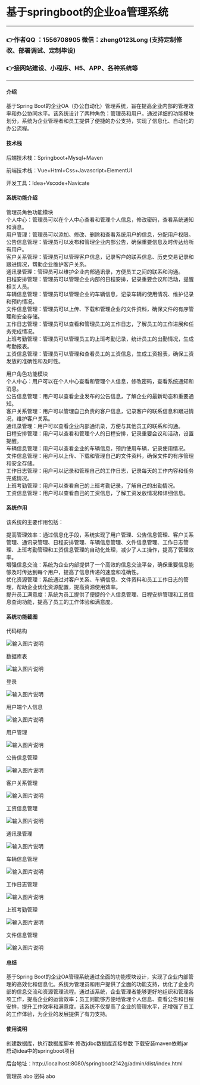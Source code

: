 # 基于springboot的企业oa管理系统

---
### 👉作者QQ ：1556708905 微信：zheng0123Long (支持定制修改、部署调试、定制毕设)

### 👉接网站建设、小程序、H5、APP、各种系统等

---

#### 介绍

基于Spring Boot的企业OA（办公自动化）管理系统，旨在提高企业内部的管理效率和办公协同水平。该系统设计了两种角色：管理员和用户。通过详细的功能模块划分，系统为企业管理者和员工提供了便捷的办公支持，实现了信息化、自动化的办公流程。

#### 技术栈

后端技术栈：Springboot+Mysql+Maven

前端技术栈：Vue+Html+Css+Javascript+ElementUI

开发工具：Idea+Vscode+Navicate

#### 系统功能介绍

管理员角色功能模块  
个人中心：管理员可以在个人中心查看和管理个人信息，修改密码，查看系统通知和消息。  
用户管理：管理员可以添加、修改、删除和查看系统用户的信息，分配用户权限。  
公告信息管理：管理员可以发布和管理企业内部公告，确保重要信息及时传达给所有用户。  
客户关系管理：管理员可以管理客户信息，记录客户的联系信息、历史交易记录和跟进情况，帮助企业维护客户关系。  
通讯录管理：管理员可以维护企业内部通讯录，方便员工之间的联系和沟通。  
日程安排管理：管理员可以管理企业内部的日程安排，记录重要会议和活动，提醒相关人员。  
车辆信息管理：管理员可以管理企业的车辆信息，记录车辆的使用情况、维护记录和预约情况。  
文件信息管理：管理员可以上传、下载和管理企业的文件资料，确保文件的有序管理和安全存储。  
工作日志管理：管理员可以查看和管理员工的工作日志，了解员工的工作进展和任务完成情况。  
上班考勤管理：管理员可以管理员工的上班考勤记录，统计员工的出勤情况，生成考勤报表。  
工资信息管理：管理员可以管理和查看员工的工资信息，生成工资报表，确保工资发放的准确性和及时性。  

用户角色功能模块  
个人中心：用户可以在个人中心查看和管理个人信息，修改密码，查看系统通知和消息。  
公告信息管理：用户可以查看企业发布的公告信息，了解企业的最新动态和重要通知。  
客户关系管理：用户可以管理自己负责的客户信息，记录客户的联系信息和跟进情况，维护客户关系。  
通讯录管理：用户可以查看企业内部通讯录，方便与其他员工的联系和沟通。  
日程安排管理：用户可以查看和管理个人的日程安排，记录重要会议和活动，设置提醒。  
车辆信息管理：用户可以查看企业的车辆信息，预约使用车辆，记录使用情况。  
文件信息管理：用户可以上传、下载和管理自己的文件资料，确保文件的有序管理和安全存储。  
工作日志管理：用户可以记录和管理自己的工作日志，记录每天的工作内容和任务完成情况。  
上班考勤管理：用户可以查看自己的上班考勤记录，了解自己的出勤情况。  
工资信息管理：用户可以查看自己的工资信息，了解工资发放情况和详细信息。  

#### 系统作用

该系统的主要作用包括：

提高管理效率：通过信息化手段，系统实现了用户管理、公告信息管理、客户关系管理、通讯录管理、日程安排管理、车辆信息管理、文件信息管理、工作日志管理、上班考勤管理和工资信息管理的自动化处理，减少了人工操作，提高了管理效率。  
增强信息交流：系统为企业内部提供了一个高效的信息交流平台，确保重要信息能够及时传达到每个用户，提高了信息传递的速度和准确性。  
优化资源管理：系统通过对客户关系、车辆信息、文件资料和员工工作日志的管理，帮助企业优化资源配置，提高资源使用效率。  
提升员工满意度：系统为员工提供了便捷的个人信息管理、日程安排管理和工资信息查询功能，提高了员工的工作体验和满意度。  

#### 系统功能截图

代码结构

![输入图片说明](images/06c4885400f608264d00214967cb793.png)

数据库表

![输入图片说明](images/593a7c3875691391952a29a04ea4fdf.png)

登录

![输入图片说明](images/ad8af3ba5518ad52636f29925f28bed.png)

用户端个人信息

![输入图片说明](images/c72c5fb94ca88fded5ceede99d10aa1.png)

用户管理

![输入图片说明](images/b729d6bc4449927c5405fb2d14c0d28.png)

公告信息管理

![输入图片说明](images/9a6fbe77340f0bf8472da45314bf692.png)

客户关系管理

![输入图片说明](images/e697564c465f0b411799e1723cbb1c6.png)

工资信息管理

![输入图片说明](images/b3b27316dea57a5d0a52106d43a62d2.png)

通讯录管理

![输入图片说明](images/7d9d575259e1355a9ecc8258a0560aa.png)

车辆信息管理

![输入图片说明](images/997487d452b150e39a2637c78aeeaf2.png)

工作日志管理

![输入图片说明](images/71cbd515b4d623c7da5bebc70c62c5d.png)

上班考勤管理

![输入图片说明](images/8ed36857f00539f3144d942574cb33a.png)

文件信息管理

![输入图片说明](images/755fde8d0d0fda4b2ceae19462f7fe0.png)

#### 总结

基于Spring Boot的企业OA管理系统通过全面的功能模块设计，实现了企业内部管理的高效化和信息化。系统为管理员和用户提供了全面的功能支持，优化了企业内部的信息交流和资源管理流程。通过该系统，企业管理者能够更好地组织和管理各项工作，提高企业的运营效率；员工则能够方便地管理个人信息、查看公告和日程安排，提升工作效率和满意度。该系统不仅提高了企业的管理水平，还增强了员工的工作体验，为企业的发展提供了有力支持。

#### 使用说明

创建数据库，执行数据库脚本 修改jdbc数据库连接参数 下载安装maven依赖jar 启动idea中的springboot项目

后台地址：http://localhost:8080/springboot2142g/admin/dist/index.html

管理员  abo 密码 abo
